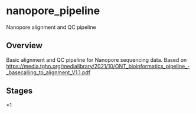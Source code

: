 # nanopore_pipeline
Nanopore alignment and QC pipeline

## Overview
Basic alignment and QC pipeline for Nanopore sequencing data. Based on https://media.tghn.org/medialibrary/2021/10/ONT_bioinformatics_pipeline_-_basecalling_to_alignment_V1.1.pdf

## Stages

*1

